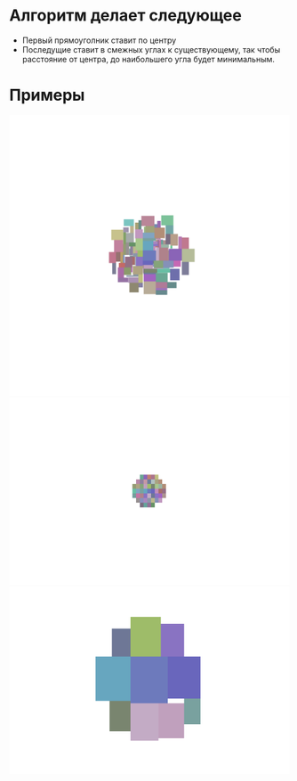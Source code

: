﻿# Алгоритм делает следующее
* Первый прямоуголник ставит по центру
* Последущие ставит в смежных углах к существующему, так чтобы расстояние от центра, до наибольшего угла будет минимальным.
# Примеры
![Example1](img/1.bmp)
![Example2](img/2.bmp)
![Example3](img/3.bmp)
